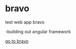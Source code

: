 # bravo
test web app bravo

-building out angular framework

<a href='https://jolyeons.github.io/bravo' target='_blank' rel='noopener'>go to bravo</a>
